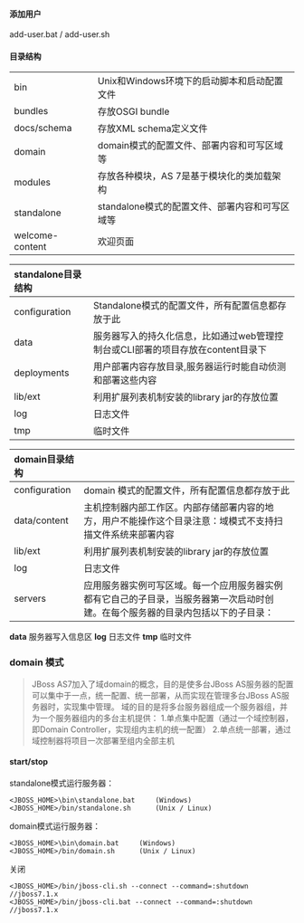 #### 添加用户  
add-user.bat / add-user.sh
    
#### 目录结构
|||
|:---|:---|
|bin|Unix和Windows环境下的启动脚本和启动配置文件|
|bundles|存放OSGI bundle|
|docs/schema|存放XML schema定义文件|
|domain|domain模式的配置文件、部署内容和可写区域等|
|modules|存放各种模块，AS 7是基于模块化的类加载架构|
|standalone|standalone模式的配置文件、部署内容和可写区域等|
|welcome-content|欢迎页面 |

|standalone目录结构 ||
|:---|:---|
|configuration|Standalone模式的配置文件，所有配置信息都存放于此|
|data|服务器写入的持久化信息，比如通过web管理控制台或CLI部署的项目存放在content目录下|
|deployments|用户部署内容存放目录,服务器运行时能自动侦测和部署这些内容|
|lib/ext|利用扩展列表机制安装的library jar的存放位置|
|log|日志文件|
|tmp|临时文件|

|domain目录结构||
|:---|:---|
|configuration|domain 模式的配置文件，所有配置信息都存放于此|
|data/content|主机控制器内部工作区。内部存储部署内容的地方，用户不能操作这个目录注意：域模式不支持扫描文件系统来部署内容|
|lib/ext|利用扩展列表机制安装的library jar的存放位置|
|log|日志文件|
|servers|应用服务器实例可写区域。每一个应用服务器实例都有它自己的子目录，当服务器第一次启动时创建。在每个服务器的目录内包括以下的子目录：|

**data** 服务器写入信息区
**log** 日志文件
**tmp** 临时文件

### domain 模式
> JBoss AS7加入了域domain的概念，目的是使多台JBoss AS服务器的配置可以集中于一点，统一配置、统一部署，从而实现在管理多台JBoss AS服务器时，实现集中管理。
  域的目的是将多台服务器组成一个服务器组，并为一个服务器组内的多台主机提供：
  1.单点集中配置（通过一个域控制器，即Domain Controller，实现组内主机的统一配置）
  2.单点统一部署，通过域控制器将项目一次部署至组内全部主机

#### start/stop

standalone模式运行服务器： 
```
<JBOSS_HOME>\bin\standalone.bat     (Windows)  
<JBOSS_HOME>/bin/standalone.sh      (Unix / Linux)  
```

domain模式运行服务器：
``` 
<JBOSS_HOME>\bin\domain.bat     (Windows)
<JBOSS_HOME>/bin/domain.sh      (Unix / Linux) 
```
关闭
```
<JBOSS_HOME>/bin/jboss-cli.sh --connect --command=:shutdown  //jboss7.1.x 
<JBOSS_HOME>/bin/jboss-cli.bat --connect --command=:shutdown  //jboss7.1.x 
```
